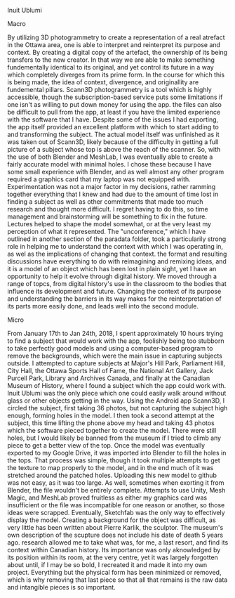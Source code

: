 Inuit Ublumi


Macro

  By utilizing 3D photogrammetry to create a representation of a real atrefact in the Ottawa area, one is able to interpret and reinterpret its purpose and context. By creating a digital copy of the artefact, the ownership of its being transfers to the new creator. In that way we are able to make something fundementally identical to its original, and yet control its future in a way which completely diverges from its prime form. In the course for which this is being made, the idea of context, divergence, and originallity are fundemental pillars. 
  Scann3D photogrammetry is a tool which is highly accessible, though the subscription-based service puts some limitations if one isn't as willing to put down money for using the app. the files can also be difficult to pull from the app, at least if you have the limited experience with the software that I have. Despite some of the issues I had exporting, the app itself provided an excellent platform with which to start adding to and transforming the subject.
  The actual model itself was unfinished as it was taken out of Scann3D, likely because of the difficulty in getting a full picture of a subject whose top is above the reach of the scanner. So, with the use of both Blender and MeshLab, I was eventually able to create a fairly accurate model with minimal holes. I chose these because I have some small experience with Blender, and as well almost any other program required a graphics card that my laptop was not equipped with. Experimentation was not a major factor in my decisions, rather ramming together everything that I knew and had due to the amount of time lost in finding a subject as well as other commitments that made too much research and thought more difficult. I regret having to do this, so time management and brainstorming will be something to fix in the future.
  Lectures helped to shape the model somewhat, or at the very least my perception of what it represented. The "unconference," which I have outlined in another section of the paradata folder, took a particularily strong role in helping me to understand the context with which I was operating in, as wel as the implications of changing that context. the format and resulting discussions have everything to do with reimagining and remixing ideas, and it is a model of an object which has been lost in plain sight, yet I have an opportunity to help it evolve through digital history. We moved through a range of topcs, from digital history's use in the classroom to the bodies that influence its development and future. Changing the context of its purpose and understanding the barriers in its way makes for the reinterpretation of its parts more easily done, and leads well into the second module.
  
  
  Micro

  From January 17th to Jan 24th, 2018, I spent approximately 10 hours trying to find a subject that would work with the app, foolishly being too stubborn to take perfectly good models and using a computer-based program to remove the backgrounds, which were the main issue in capturing subjects outside. I attempted to capture subjects at Major's Hill Park, Parliament Hill, City Hall, the Ottawa Sports Hall of Fame, the National Art Gallery, Jack Purcell Park, Library and Archives Canada, and finally at the Canadian Museum of History, where I found a subject which the app could work with.
  Inuit Ublumi was the only piece which one could easily walk around without glass or other objects getting in the way. Using the Android app Scann3D, I circled the subject, first taking 36 photos, but not capturing the subject high enough, forming holes in the model. I then took a second attempt at the subject, this time lifting the phone above my head and taking 43 photos which the software pieced together to create the model. There were still holes, but I would likely be banned from the museum if I tried to climb any piece to get a better view of the top. 
  Once the model was eventually exported to my Google Drive, it was imported into Blender to fill the holes in the tops. That process was simple, though it took multiple attempts to get the texture to map properly to the model, and in the end much of it was stretched around the patched holes. 
  Uploading this new model to github was not easy, as it was too large. As well, sometimes when exorting it from Blender, the file wouldn't be entirely complete. Attempts to use Unity, Mesh Magic, and MeshLab proved fruitless as either my graphics card was insufficient or the file was incompatible for one reason or another, so those ideas were scrapped. Eventually, Sketchfab was the only way to effectively display the model.
  Creating a background for the object was difficult, as very little has been written about Pierre Karlik, the sculptor. The museum's own description of the scupture does not include his date of death 5 years ago. research allowed me to take what was, for me, a last resort, and find its context within Canadian history. Its importance was only aknowledged by its position within its room, at the very centre, yet it was largely forgotten about until, if I may be so bold, I recreated it and made it into my own project. Everything but the physical form has been minimized or removed, which is why removing that last piece so that all that remains is the raw data and intangible pieces is so important.
